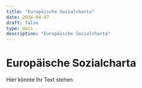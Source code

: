 ```yaml
---
title: "Europäische Sozialcharta"
date: 2024-04-07
draft: false
type: docs
description: "Europäische Sozialcharta"
---
```


# Europäische Sozialcharta

Hier könnte Ihr Text stehen